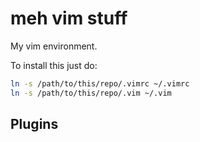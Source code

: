 meh vim stuff
=============
My vim environment.

To install this just do:

```bash
ln -s /path/to/this/repo/.vimrc ~/.vimrc
ln -s /path/to/this/repo/.vim ~/.vim
```

Plugins
-------
